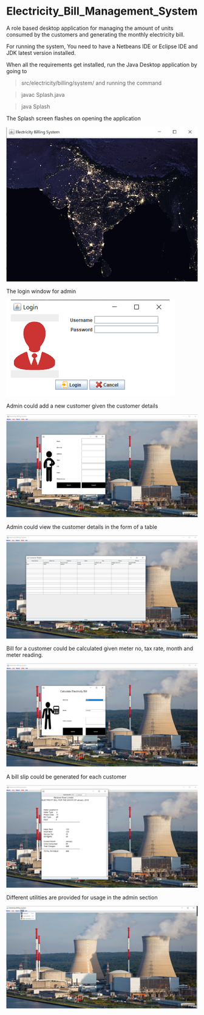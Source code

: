 # Electricity_Bill_Management_System
A role based desktop application for managing the amount of units consumed by the customers and generating the monthly electricity bill.

For running the system,
You need to have a Netbeans IDE or Eclipse IDE and JDK latest version installed.

When all the requirements  get installed, run the Java Desktop application by going to 
>src/electricity/billing/system/ 
and  running the command 

>javac Splash.java

>java Splash


The Splash screen flashes on opening the application

![Alt text](src/screenshots/splashScreen.jpg?raw=true "Splash")



The login window for admin

![Alt text](src/screenshots/login.png?raw=true "Login")



Admin could add a new customer given the customer details

![Alt text](src/screenshots/newCust.jpg?raw=true "new customer")



Admin could view the customer details in the form of a table

![Alt text](src/screenshots/CustDetails.jpg?raw=true "Customer details")



Bill for a customer could be calculated given meter no, tax rate, month and meter reading.

![Alt text](src/screenshots/calculateBill.jpg?raw=true "Bill calculation")



A bill slip could be generated for each customer

![Alt text](src/screenshots/bill.jpg?raw=true "generate bill")



Different utilities are provided for usage in the admin section

![Alt text](src/screenshots/utilities.jpg?raw=true "utilities")






